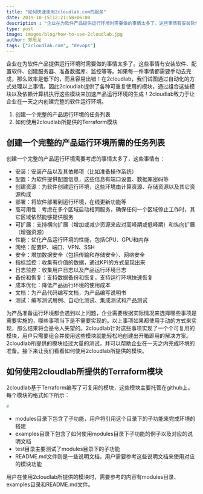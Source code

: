 ```yaml
---
title: "如何快速使用2cloudlab.com的服务"
date: 2019-10-15T12:21:58+06:00
description : "企业在为软件产品提供运行环境时需要做的事情太多了。这些事情有安装软件、配置软件、创建服务器、准备数据库、监控等等。如果每一件事情都需要手动去完成，那么效率是低下的，而且容易出错！在2cloudlab，我们试图通过自动化的方式处理以上事情。因此2cloudlab提供了各种可重复使用的模块，通过组合这些模块以及依赖计算机执行这些模块来加速产品运行环境的生成！2cloudlab致力于让企业在一天之内创建完整的软件运行环境。"
type: post
image: images/blog/how-to-use-2cloudlab.jpg
author: 郑思龙
tags: ["2cloudlab.com", "devops"]
---
```


企业在为软件产品提供运行环境时需要做的事情太多了。这些事情有安装软件、配置软件、创建服务器、准备数据库、监控等等。如果每一件事情都需要手动去完成，那么效率是低下的，而且容易出错！在2cloudlab，我们试图通过自动化的方式处理以上事情。因此2cloudlab提供了各种可重复使用的模块，通过组合这些模块以及依赖计算机执行这些模块来加速产品运行环境的生成！2cloudlab致力于让企业在一天之内创建完整的软件运行环境。

1. 创建一个完整的产品运行环境的任务列表
2. 如何使用2cloudlab所提供的Terraform模块

## 创建一个完整的产品运行环境所需的任务列表

创建一个完整的产品运行环境需要考虑的事情太多了，这些事情有：

* 安装：安装产品以及其依赖项（比如准备操作系统）
* 配置：为软件提供配置信息，这些信息有端口设置、数据库密码等
* 创建资源：为软件创建运行环境，这些环境由计算资源、存储资源以及其它资源构成
* 部署：将软件部署到运行环境，在线更新功能等
* 高可用性：考虑在多个区域启动相同服务，确保任何一个区域停止工作时，其它区域依然能够提供服务
* 可扩展：支持横向扩展（增加或减少资源来应对高峰期或低峰期）和纵向扩展（增强资源）
* 性能：优化产品运行环境的性能，包括CPU、GPU和内存
* 网络：配置IP、端口、VPN、SSH
* 安全：增加数据安全（包括传输和存储安全）、网络安全
* 指标监控：收集有价值的数据，通过KPI的方式呈现出来
* 日志监控：收集用户日志以及产品运行环境日志
* 备份和恢复：支持数据备份和恢复，支持运行环境快速恢复
* 成本优化：降低产品运行环境的使用成本
* 文档：为产品代码编写文档，为产品编写说明书
* 测试：编写测试用例、自动化测试、集成测试和产品测试

为产品准备运行环境都会遇到以上问题，企业需要根据实际情况来选择哪些事项是需要实施的，哪些事项当下是不需要实现的。以上事项如果都使用手动的方式来实现，那么结果将会是令人失望的。2cloudlab针对这些事项实现了一个个可复用的模块，用户只需要组合并使用这些模块就能轻松地创建出开箱即用的解决方案。2cloudlab所提供的模块经过大量的测试，并可以帮助企业在一天之内完成环境的准备。接下来让我们看看如何使用2cloudlab所提供的模块。

## 如何使用2cloudlab所提供的Terraform模块

2cloudlab基于Terraform编写了可复用的模块，这些模块主要托管在github上。每个模块的格式如下所示：

```terraform
#
```


* modules目录下包含了子功能，用户将引用这个目录下的子功能来完成环境的搭建
* examples目录下包含了如何使用modules目录下子功能的例子以及对应的说明文档
* test目录主要测试了modules目录下的子功能
* README.md文件则是一些说明文档，用户需要参考这些说明文档来使用对应的模块功能

用户在使用2cloudlab所提供的模块时，需要参考的内容有modules目录、examples目录和README.md文件。